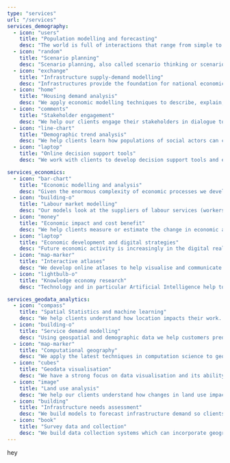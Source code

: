 ```yaml
---
type: "services"
url: "/services"
services_demography:
  - icon: "users"
    title: "Population modelling and forecasting"
    desc: "The world is full of interactions that range from simple to dynamic. Many, if not all, of Earth’s processes affect human life. A plethora of patterns can be noticed and are brought forth by using population modelling as a tool."
  - icon: "random"
    title: "Scenario planning"
    desc: "Scenario planning, also called scenario thinking or scenario analysis, is a strategic planning method that is used to make flexible long-term plans."
  - icon: "exchange"
    title: "Infrastructure supply-demand modelling"
    desc: "Infrastructures provide the foundation for national economic vitality, security and every day comforts. Through modelling we help identify gaps in supply, predict long-term demand and assist in the planning and provisioning of infrastructure"
  - icon: "home"
    title: "Housing demand analysis"
    desc: "We apply economic modelling techniques to describe, explain, and predict patterns of prices, supply, and demand of residential housing."
  - icon: "comments"
    title: "Stakeholder engagement"
    desc: "We help our clients engage their stakeholders in dialogue to find out what social, environmental and economic issues matter most to them."
  - icon: "line-chart"
    title: "Demographic trend analysis"
    desc: "We help clients learn how populations of social actors can change across time through processes of birth, death, and migration. We apply statistical and mathematical models to predict the changes in demographics and it's applications to government policy and business planning."
  - icon: "laptop"
    title: "Online decision support tools"
    desc: "We work with clients to develop decision support tools and expert systems to help them be more productive."

services_economics:
  - icon: "bar-chart"
    title: "Economic modelling and analysis"
    desc: "Given the enormous complexity of economic processes we develop models that allow forecasting economic activity, design policy, investment planning and risk management."
  - icon: "building-o"
    title: "Labour market modelling"
    desc: "Our models look at the suppliers of labour services (workers), the demands of labour services (employers), and help explain the patterns of wages, employment, and income."
  - icon: "money"
    title: "Economic impact and cost benefit"
    desc: "We help clients measure or estimate the change in economic activity in a specified region, caused by a specific business, organization, policy, program, project, activity, or other economic event. The study region can be neighbourhood, town, city, county, statistical area, state, country, continent, or the entire globe."
  - icon: "laptop"
    title: "Economic development and digital strategies"
    desc: "Future economic activity is increasingly in the digital realm. We help clients identify their strength and help them take advantage of the digital economy."
  - icon: "map-marker"
    title: "Interactive atlases"
    desc: "We develop online atlases to help visualise and communicate results of modelling."
  - icon: "lightbulb-o"
    title: "Knowledge economy research"
    desc: "Technology and in particular Artificial Intelligence help to transform a part of human knowledge to machines. This knowledge can be used in various fields and generate economic values. We help clients understand the impact of technology to their work."

services_geodata_analytics:
  - icon: "compass"
    title: "Spatial Statistics and machine learning"
    desc: "We help clients understand how location impacts their work. To do this we apply the latest techniques from the fields of Statistics and Machine Learning."
  - icon: "building-o"
    title: "Service demand modelling"
    desc: "Using geospatial and demographic data we help customers predict how demand for goods and services varies over time and geography."
  - icon: "map-marker"
    title: "Computational geography"
    desc: "We apply the latest techniques in computation science to geographic problems to help clients make better decisions."
  - icon: "cubes"
    title: "Geodata visualisation"
    desc: "We have a strong focus on data visualisation and its ability to communicate patterns across geospatial data."
  - icon: "image"
    title: "Land use analysis"
    desc: "We help our clients understand how changes in land use impacts social, environmental and economic issues."
  - icon: "building"
    title: "Infrastructure needs assessment"
    desc: "We build models to forecast infrastructure demand so clients can decide on the most optimal infrastructure locations, use of funds or policy to fill gaps in supply."
  - icon: "book"
    title: "Survey data and collection"
    desc: "We build data collection systems which can incorporate geographic location thus bringing the spatial dimension to decision making."
---
```

hey

